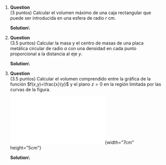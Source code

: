 1.  **Question**\
    (3 puntos) Calcular el volumen máximo de una caja rectangular que
    puede ser introducida en una esfera de radio $r$ cm.

    **Solution**\

2.  **Question**\
    (3.5 puntos) Calcular la masa y el centro de masas de una placa
    metálica circular de radio $a$ con una densidad en cada punto
    proporcional a la distancia al eje $y$.

    **Solution**\

3.  **Question**\
    (3.5 puntos) Calcular el volumen comprendido entre la gráfica de la
    función $f(x,y)=\frac{x}{y}$ y el plano $z=0$ en la región limitada
    por las curvas de la figura.

    ![image](/run/media/alf/datos/misrepositorios/docencia/repositorio-ejercicios/img/region-integracion.pdf){width="7cm"
    height="5cm"}

    **Solution**\
